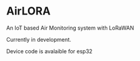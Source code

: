 # AirLORA
An IoT based Air Monitoring system with LoRaWAN

Currently in development.

Device code is avalaible for esp32
